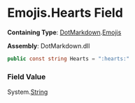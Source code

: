 # Emojis\.Hearts Field

**Containing Type**: [DotMarkdown](../../README.md)\.[Emojis](../README.md)

**Assembly**: DotMarkdown\.dll

```csharp
public const string Hearts = ":hearts:"
```

### Field Value

System\.[String](https://docs.microsoft.com/en-us/dotnet/api/system.string)